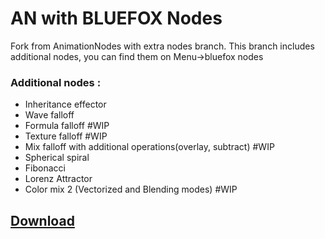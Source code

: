 # AN with BLUEFOX Nodes

Fork from AnimationNodes with extra nodes branch.
This branch includes additional nodes, you can find them on Menu->bluefox nodes
### Additional nodes :
* Inheritance effector
* Wave falloff
* Formula falloff #WIP
* Texture falloff #WIP
* Mix falloff with additional operations(overlay, subtract) #WIP
* Spherical spiral
* Fibonacci
* Lorenz Attractor
* Color mix 2 (Vectorized and Blending modes) #WIP
## [Download](https://dev.azure.com/h4harisreedharss/AN-bluefox/_build/results?buildId=7&view=artifacts&type=publishedArtifacts)
